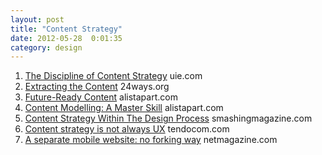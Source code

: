 ```yaml
---
layout: post
title: "Content Strategy"
date: 2012-05-28  0:01:35
category: design
---
```


1. [The Discipline of Content Strategy](http://www.uie.com/articles/discipline_content_strategy/)
<span>uie.com</span>
2. [Extracting the Content](http://24ways.org/2011/extracting-the-content)
<span>24ways.org</span>
3. [Future-Ready Content](http://www.alistapart.com/articles/future-ready-content/)
<span>alistapart.com</span>
4. [Content Modelling: A Master Skill](http://www.alistapart.com/articles/content-modelling-a-master-skill/)
<span>alistapart.com</span>
5. [Content Strategy Within The Design Process](http://uxdesign.smashingmagazine.com/2011/12/02/content-strategy-within-design-process/)
<span>smashingmagazine.com</span>
6. [Content strategy is not always UX](http://www.tendocom.com/view/content-strategy-not-always-ux-320)
<span>tendocom.com</span>
7. [A separate mobile website: no forking way](http://www.netmagazine.com/opinions/separate-mobile-website-no-forking-way)
<span>netmagazine.com</span>
